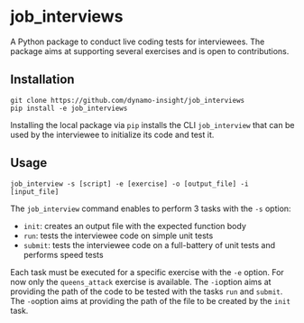 # job_interviews

A Python package to conduct live coding tests for interviewees. 
The package aims at supporting several exercises and is open to contributions.

## Installation

```
git clone https://github.com/dynamo-insight/job_interviews
pip install -e job_interviews
```

Installing the local package via ```pip``` installs the CLI ```job_interview``` that can be used by the interviewee to initialize its code and test it.

## Usage

```
job_interview -s [script] -e [exercise] -o [output_file] -i [input_file]
```

The ```job_interview``` command enables to perform 3 tasks with the ```-s``` option:
- ```init```: creates an output file with the expected function body
- ```run```: tests the interviewee code on simple unit tests
- ```submit```: tests the interviewee code on a full-battery of unit tests and performs speed tests

Each task must be executed for a specific exercise with the ```-e``` option. For now only the ```queens_attack``` exercise is available.
The ```-i```option aims at providing the path of the code to be tested with the tasks ```run``` and ```submit```.
The ```-o```option aims at providing the path of the file to be created by the ```init``` task.
